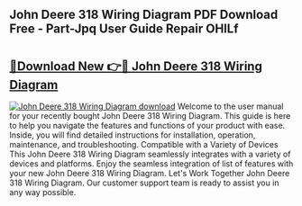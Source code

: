 ## John Deere 318 Wiring Diagram PDF Download Free - Part-Jpq User Guide Repair OHlLf

# <h2><a href="http://dfq81u.blite.top/?on=John+Deere+318+Wiring+Diagram">🔗Download New 👉🔴 John Deere 318 Wiring Diagram</a></h2>

[![John Deere 318 Wiring Diagram download](https://i.imgur.com/lujVjoI.png)](http://dfq81u.blite.top/?on=John+Deere+318+Wiring+Diagram)
Welcome to the user manual for your recently bought John Deere 318 Wiring Diagram. This guide is here to help you navigate the features and functions of your product with ease. Inside, you will find detailed instructions for installation, operation, maintenance, and troubleshooting. Compatible with a Variety of Devices This John Deere 318 Wiring Diagram seamlessly integrates with a variety of devices and platforms. Enjoy the seamless integration of list of features with your new John Deere 318 Wiring Diagram. Let's Work Together John Deere 318 Wiring Diagram. Our customer support team is ready to assist you in any way possible.
